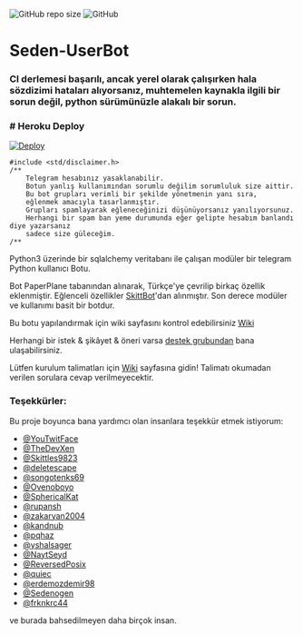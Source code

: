 ![GitHub repo size](https://img.shields.io/github/repo-size/TeamDerUntergang/Telegram-UserBot?color=Blue&label=Repo%20Boyutu)
![GitHub](https://img.shields.io/github/license/TeamDerUntergang/Telegram-UserBot?color=Orange&label=Lisans)

# Seden-UserBot

### CI derlemesi başarılı, ancak yerel olarak çalışırken hala sözdizimi hataları alıyorsanız, muhtemelen kaynakla ilgili bir sorun değil, python sürümünüzle alakalı bir sorun.

### # Heroku Deploy
[![Deploy](https://www.herokucdn.com/deploy/button.svg)](https://heroku.com/deploy?template=https://github.com/muhammedkpln/Telegram-UserBot/tree/seden)

```
#include <std/disclaimer.h>
/**
    Telegram hesabınız yasaklanabilir.
    Botun yanlış kullanımından sorumlu değilim sorumluluk size aittir.
    Bu bot grupları verimli bir şekilde yönetmenin yanı sıra,
    eğlenmek amacıyla tasarlanmıştır.
    Grupları spamlayarak eğleneceğinizi düşünüyorsanız yanılıyorsunuz.
    Herhangi bir spam ban yeme durumunda eğer gelipte hesabım banlandı diye yazarsanız
    sadece size güleceğim.
/**
```

Python3 üzerinde bir sqlalchemy veritabanı ile çalışan modüler bir telegram Python kullanıcı Botu.

Bot PaperPlane tabanından alınarak, Türkçe'ye çevrilip birkaç özellik eklenmiştir. Eğlenceli özellikler [SkittBot](https://github.com/skittles9823/SkittBot)'dan alınmıştır. Son derece modüler ve kullanımı basit bir botdur.

Bu botu yapılandırmak için wiki sayfasını kontrol edebilirsiniz [Wiki](https://github.com/TeamDerUntergang/Telegram-UserBot/wiki/Bot-Kurulum-Rehberi)

Herhangi bir istek & şikâyet & öneri varsa [destek grubundan](https://t.me/SedenUserBotSupport) bana ulaşabilirsiniz.

Lütfen kurulum talimatları için [Wiki](https://github.com/TeamDerUntergang/Telegram-UserBot/wiki/Bot-Kurulum-Rehberi) sayfasına gidin! Talimatı okumadan verilen sorulara cevap verilmeyecektir.

### Teşekkürler:

Bu proje boyunca bana yardımcı olan insanlara teşekkür etmek istiyorum:

* [@YouTwitFace](https://github.com/YouTwitFace)
* [@TheDevXen](https://github.com/TheDevXen)
* [@Skittles9823](https://github.com/Skittles9823)
* [@deletescape](https://github.com/deletescape)
* [@songotenks69](https://github.com/songotenks69)
* [@Ovenoboyo](https://github.com/Ovenoboyo)
* [@SphericalKat](https://github.com/ATechnoHazard)
* [@rupansh](https://github.com/rupansh)
* [@zakaryan2004](https://github.com/zakaryan2004)
* [@kandnub](https://github.com/kandnub)
* [@pqhaz](https://github.com/pqhaz)
* [@yshalsager](https://github.com/yshalsager)
* [@NaytSeyd](https://github.com/NaytSeyd)
* [@ReversedPosix](https://github.com/ReversedPosix)
* [@quiec](https://github.com/quiec)
* [@erdemozdemir98](https://github.com/erdemozdemir98)
* [@Sedenogen](https://github.com/ciyanogen)
* [@frknkrc44](https://github.com/frknkrc44)

ve burada bahsedilmeyen daha birçok insan.

